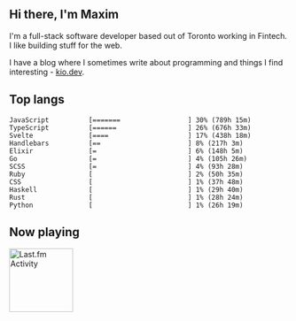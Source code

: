<!-- deno-fmt-ignore-file -->
## Hi there, I'm Maxim

I'm a full-stack software developer based out of Toronto working in Fintech. I like building stuff for the web.

I have a blog where I sometimes write about programming and things I find interesting - [kio.dev](https://kio.dev).



## Top langs

```
JavaScript          [=======                 ] 30% (789h 15m)
TypeScript          [======                  ] 26% (676h 33m)
Svelte              [====                    ] 17% (438h 18m)
Handlebars          [==                      ] 8% (217h 3m)
Elixir              [=                       ] 6% (148h 5m)
Go                  [=                       ] 4% (105h 26m)
SCSS                [=                       ] 4% (93h 28m)
Ruby                [                        ] 2% (50h 35m)
CSS                 [                        ] 1% (37h 48m)
Haskell             [                        ] 1% (29h 40m)
Rust                [                        ] 1% (28h 24m)
Python              [                        ] 1% (26h 19m)
```


## Now playing


<a href="https://github.com/kiosion/toru">
  <picture>
    <source media="(prefers-color-scheme: dark)" srcset="https://toru.kio.dev/api/v1/kiosion?blur&border_width=0&border_radius=26&theme=nord">
    <source media="(prefers-color-scheme: light)" srcset="https://toru.kio.dev/api/v1/kiosion?blur&border_width=0&border_radius=26&theme=light">
    <img alt="Last.fm Activity" src="https://toru.kio.dev/api/v1/kiosion?blur&border_width=0&border_radius=26" height="115" />
  </picture>
</a>
